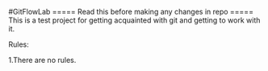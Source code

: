 #GitFlowLab
===== Read this before making any changes in repo ===== 
This is a test project for getting acquainted with git and getting to work with it.

Rules:

1.There are no rules.


